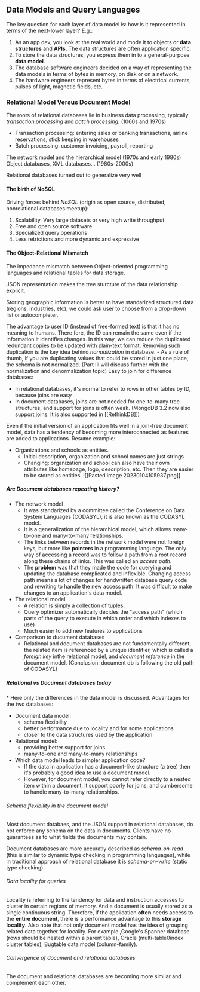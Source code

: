 ## Data Models and Query Languages

The key question for each layer of data model is: how is it represented in terms of the next-lower layer? E.g.:
1. As an app dev, you look at the real world and mode it to objects or **data structures** and **APIs**. The data structures are often application specific.
2. To store the data structures, you express them in to a general-purpose **data model**.
3. The database software engineers decided on a way of representing the data models in terms of bytes in memory, on disk or on a network.
4. The hardware engineers represent bytes in terms of electrical currents, pulses of light, magnetic fields, etc.

### Relational Model Versus Document Model

The roots of relational databases lie in business data processing,  typically *transaction processing* and *batch processing*. (1060s and 1970s)
- Transaction processing: entering sales or banking transactions, airline reservations, stick keeping in warehouses
- Batch processing: customer invoicing, payroll, reporting

The network model and the hierarchical model (1970s and early 1980s)
Object databases, XML databases... (1980s-2000s)

Relational databases turned out to generalize very well

#### The birth of NoSQL

Driving forces behind *NoSQL* (origin as open source, distributed, nonrelational databases meetup):
1. Scalability. Very large datasets or very high write throughput
2. Free and open source software
3. Specialized query operations
4. Less retrictions and more dynamic and expressive

#### The Object-Relational Mismatch

The impedance mismatch between Object-oriented programming languages and relational tables for data storage.

JSON representation makes the tree sturcture of the data relationship explicit.

Storing geographic information is better to have standarized structured data (regions, industries, etc), we could ask user to choose from a drop-down list or autocompleter. 

The advantage to user ID (instead of free-formed text) is that it has no meaning to humans. There fore, the ID can remain the same even if the information it identifies changes. In this way, we can reduce the duplicated redundant copies to be updated with plain-text format. Removing such duplication is the key idea behind *normalization* in database.
	- As a rule of thumb, if you are duplicating values that could be stored in just one place, the schema is not normalized. (Part III will discuss further with the normalization and denormalization topic)
Easy to join for difference databases:
- In relational databases, it's normal to refer to rows in other tables by ID, because joins are easy
- In document databases, joins are not needed for one-to-many tree structures, and support for joins is often weak. (MongoDB 3.2 now also support joins. It is also supported in [[RethinkDB]])

Even if the initial version of an application fits well in a join-free document model, data has a tendency of becoming more interconnected as features are added to applications.
Resume example:
- Organizations and schools as entities.
	- Initial description, organization and school names are just strings
	- Changing: organization and school can also have their own attributes like homepage, logo, description, etc. Then they are easier to be stored as entities.
![[Pasted image 20230104105937.png]]
##### Are Document databases repeating history?

- The network model
	- It was standarized by a committee called the Conference on Data System Languages (CODASYL), it is also known as the CODASYL model.
	- It is a generalization of the hierarchical model, which allows many-to-one and many-to-many relationships.
	- The links between records in the network model were not foreign keys, but more like **pointers** in a programming language. The only way of accessing a record was to follow a path from a root record along these chains of links. This was called an *access path*.
	- The **problem** was that they made the code for querying and updating the database complicated and inflexible. Changing access path means a lot of changes for handwritten database query code and rewriting to handle the new access path. It was difficult to make changes to an application's data model.
- The relational model 
	- A relation is simply a collection of tuples. 
	- Query optimizer automatically decides the "access path" (which parts of the query to execute in which order and which indexes to use)
	- Much easier to add new features to applications
- Comparison to ducument databases
	- Relational and document databases are not fundamentally different, the related item is referenced by a unique identifier, which is called a *foreign key* inthe relational model, and *document reference* in the document model. (Conclusion: document db is following the old path of CODASYL) 
##### Relational vs Document databases today

\* Here only the differences in the data model is discussed.
Advantages for the two databases:
- Document data model: 
	- schema flexibility 
	- better performance due to locality and for some applications
	- closer to the data structures used by the application
- Relational model:
	- providing better support for joins
	- many-to-one and many-to-many relationships
- Which data model leads to simpler application code?
	- If the data in application has a document-like structure (a tree) then it's probably a good idea to use a document model.
	- However, for document model, you cannot refer directly to a nested item within a document, it support poorly for joins, and cumbersome to handle many-to-many relationships.
	
###### Schema flexibility in the document model

Most document databaes, and the JSON support in relational databases, do not enforce any schema on the data in documents. Clients have no guarantees as to what fields the documents may contain.

Document databases are more accuratly described as *schema-on-read* (this is similar to dynamic type checking in programming languages), while in traditional approach of relational database it is *schema-on-write* (static type checking).


###### Data locality for queries

Locality is referring to the tendency for data and instruction accesses to cluster in certain regions of memory. And a document is usually stored as a single continuous string. Therefore, if the application **often** needs access to the **entire document**, there is a performance advantage to this **storage locality**.
Also note that not only document model has the idea of grouping related data together for locality. For example ,Google's Spanner database (rows should be nested within a parent table), Oracle (multi-table0index cluster tables), Bugtable data model (column-family).

###### Convergence of document and relational databases

The document and relational databases are becoming more similar and complement each other.


